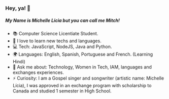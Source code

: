 ### Hey, ya! 👋

##### My Name is Michelle Lícia but you can call me **Mitch**!

- 📚 Computer Science Licentiate Student.
- 💙 I love to learn new techs and languages.
- 💻 Tech: JavaScript, NodeJS, Java and Python.
- 🌍 Languages: English, Spanish, Portuguese and French. (Learning Hindi) 
- 💬 Ask me about: Technology, Women in Tech, IAM, languages and exchanges experiences. 
- ⚡ Curiosity: I am a Gospel singer and songwriter (artistic name: Michelle Lícia), I was approved in an exchange program with scholarship to Canada and studied 1 semester in High School. 
